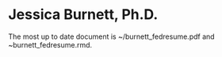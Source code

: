 # Jessica Burnett, Ph.D.

The most up to date document is ~/burnett_fedresume.pdf and ~burnett_fedresume.rmd. 



